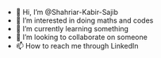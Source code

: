 - 👋 Hi, I’m @Shahriar-Kabir-Sajib
- 👀 I’m interested in doing maths and codes
- 🌱 I’m currently learning something
- 💞️ I’m looking to collaborate on someone
- 📫 How to reach me through LinkedIn

<!---
Shahriar-Kabir-Sajib/Shahriar-Kabir-Sajib is a ✨ special ✨ repository because its `README.md` (this file) appears on your GitHub profile.
You can click the Preview link to take a look at your changes.
--->
